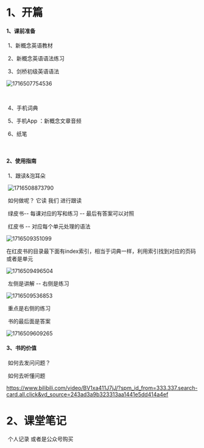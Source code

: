 # 1、开篇





#### 1、课前准备



​		1、新概念英语教材

​		2、新概念英语语法练习

​		3、剑桥初级英语语法

![1716507754536](../../.vuepress/public/images/1716507754536.png)

​		

​		4、手机词典

​		5、手机App ：新概念文章音频

​		6、纸笔

​		



#### 2、使用指南

​			1、跟读&泡耳朵

​	![1716508873790](../../.vuepress/public/images/1716508873790.png)



​	如何做呢？  它读 我们 进行跟读



​		绿皮书-- 每课对应的写和练习 -- 最后有答案可以对照

​		红皮书 -- 对应每个单元处理的语法

![1716509351099](../../.vuepress/public/images/1716509351099.png)



​		在红皮书的目录最下面有index索引，相当于词典一样，利用索引找到对应的页码或者是单元

![1716509496504](../../.vuepress/public/images/1716509496504.png)



​	左侧是讲解 -- 右侧是练习

![1716509536853](../../.vuepress/public/images/1716509536853.png)

​	重点是右侧的练习





​	书的最后面是答案

![1716509609265](../../.vuepress/public/images/1716509609265.png)





#### 	3、书的价值



​		如何去发问问题？

​		如何去听懂问题





https://www.bilibili.com/video/BV1xa411J7jJ/?spm_id_from=333.337.search-card.all.click&vd_source=243ad3a9b323313aa1441e5dd414a4ef







# 2、课堂笔记

​		个人记录 或者是公众号购买





















